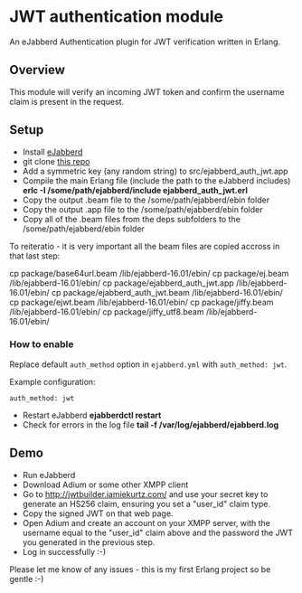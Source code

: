 # JWT authentication module
An eJabberd Authentication plugin for JWT verification written in Erlang.

## Overview

This module will verify an incoming JWT token and confirm the username claim is present in the request.

## Setup
- Install [eJabberd](https://github.com/processone/ejabberd)
- git clone [this repo](https://github.com/ParamountVentures/ejabberd-auth-jwt) 
- Add a symmetric key (any random string) to src/ejabberd_auth_jwt.app
- Compile the main Erlang file (include the path to the eJabberd includes) **erlc -I /some/path/ejabberd/include ejabberd_auth_jwt.erl**
- Copy the output .beam file to the /some/path/ejabberd/ebin folder
- Copy the output .app file to the /some/path/ejabberd/ebin folder
- Copy all of the .beam files from the deps subfolders to the /some/path/ejabberd/ebin folder

To reiteratio - it is very important all the beam files are copied accross in that last step:

cp package/base64url.beam /lib/ejabberd-16.01/ebin/
cp package/ej.beam /lib/ejabberd-16.01/ebin/
cp package/ejabberd_auth_jwt.app /lib/ejabberd-16.01/ebin/
cp package/ejabberd_auth_jwt.beam /lib/ejabberd-16.01/ebin/
cp package/ejwt.beam /lib/ejabberd-16.01/ebin/
cp package/jiffy.beam /lib/ejabberd-16.01/ebin/
cp package/jiffy_utf8.beam /lib/ejabberd-16.01/ebin/


### How to enable

Replace default `auth_method` option in
`ejabberd.yml` with `auth_method: jwt`.


Example configuration:
```
auth_method: jwt

```

- Restart eJabberd **ejabberdctl restart**
- Check for errors in the log file **tail -f /var/log/ejabberd/ejabberd.log**
 
## Demo
- Run eJabberd
- Download Adium or some other XMPP client
- Go to http://jwtbuilder.jamiekurtz.com/ and use your secret key to generate an HS256 claim, ensuring you set a "user_id" claim type.
- Copy the signed JWT on that web page.
- Open Adium and create an account on your XMPP server, with the username equal to the "user_id" claim above and the password the JWT you generated in the previous step. 
- Log in successfully :-)


Please let me know of any issues - this is my first Erlang project so be gentle :-)
